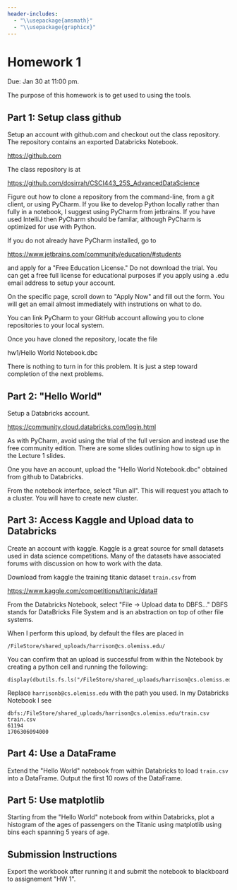 ```yaml
---
header-includes:
  - "\\usepackage{amsmath}"
  - "\\usepackage{graphicx}"
---
```


<!--
 To convert the Markdown into a PDF use pandoc.  We use xelatex in order to support
 latex math.  Latex is unmatched in its ability to represent math and is heavily used
 in engineering and academia for journals, proposals, and technical reports.  It is also
 supported in the markdown in Jupyter notebooks and Databricks.

 $ pandoc hw1.md -o hw1.pdf --pdf-engine=xelatex

-->

# Homework 1

Due: Jan 30 at 11:00 pm.

The purpose of this homework is to get used to using the tools.


## Part 1: Setup class github

Setup an account with github.com and checkout out the class 
repository.  The repository contains an exported Databricks Notebook.

  <https://github.com>

The class repository is at

  <https://github.com/dosirrah/CSCI443_25S_AdvancedDataScience>

Figure out how to clone a repository from the command-line, from a git
client, or using PyCharm.  If you like to develop
Python locally rather than fully in a notebook, I suggest using
PyCharm from jetbrains.  If you have used IntelliJ then PyCharm should
be familar, although PyCharm is optimized for use with Python.

If you do not already have PyCharm installed, go to

  <https://www.jetbrains.com/community/education/#students>

and apply for a "Free Education License."  Do not download the
trial.  You can get a free full license for educational purposes
if you apply using a .edu email address to setup your account.

On the specific page, scroll down to "Apply Now" and fill out the
form.  You will get an email almost immediately with instrutions
on what to do.

You can link PyCharm to your GitHub account allowing you to clone
repositories to your local system.

Once you have cloned the repository, locate the file

  hw1/Hello World Notebook.dbc

There is nothing to turn in for this problem.  It is just a step toward
completion of the next problems.


## Part 2: "Hello World"

Setup a Databricks account.

  <https://community.cloud.databricks.com/login.html>

As with PyCharm, avoid using the trial of the full version and instead
use the free community edition.  There are some slides outlining how
to sign up in the Lecture 1 slides.

One you have an account, upload the "Hello World Notebook.dbc"
obtained from github to Databricks.

From the notebook interface, select "Run all".  This will request you
attach to a cluster.  You will have to create new cluster. 



## Part 3: Access Kaggle and Upload data to Databricks

Create an account with kaggle.  Kaggle is a great source for small
datasets used in data science competitions.  Many of the datasets have
associated forums with discussion on how to work with the data.

Download from kaggle the training titanic dataset `train.csv` from

  <https://www.kaggle.com/competitions/titanic/data#>

From the Databricks Notebook, select "File -> Upload data to DBFS..."
DBFS stands for DataBricks File System and is an abstraction on top of
other file systems.

When I perform this upload, by default the files are placed in

    /FileStore/shared_uploads/harrison@cs.olemiss.edu/

You can confirm that an upload is successful from within the Notebook
by creating a python cell and running the following:

    display(dbutils.fs.ls("/FileStore/shared_uploads/harrison@cs.olemiss.edu/"))

Replace `harrisonb@cs.olemiss.edu` with the path you used.  In
my Databricks Notebook I see

    dbfs:/FileStore/shared_uploads/harrison@cs.olemiss.edu/train.csv
    train.csv
    61194
    1706306094000




## Part 4: Use a DataFrame

Extend the "Hello World" notebook from within Databricks to load 
`train.csv` into a DataFrame.  Output the first 10 rows of the DataFrame.


## Part 5: Use matplotlib

Starting from the "Hello World" notebook from within Databricks, plot a 
histogram of the ages of passengers on the Titanic using matplotlib using 
bins each spanning 5 years of age.


## Submission Instructions

Export the workbook after running it and submit the notebook to blackboard
to assignement "HW 1".





